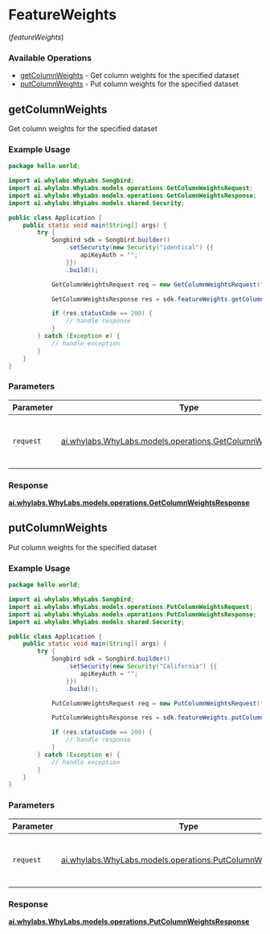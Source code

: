 # FeatureWeights
(*featureWeights*)

### Available Operations

* [getColumnWeights](#getcolumnweights) - Get column weights for the specified dataset
* [putColumnWeights](#putcolumnweights) - Put column weights for the specified dataset

## getColumnWeights

Get column weights for the specified dataset

### Example Usage

```java
package hello.world;

import ai.whylabs.WhyLabs.Songbird;
import ai.whylabs.WhyLabs.models.operations.GetColumnWeightsRequest;
import ai.whylabs.WhyLabs.models.operations.GetColumnWeightsResponse;
import ai.whylabs.WhyLabs.models.shared.Security;

public class Application {
    public static void main(String[] args) {
        try {
            Songbird sdk = Songbird.builder()
                .setSecurity(new Security("identical") {{
                    apiKeyAuth = "";
                }})
                .build();

            GetColumnWeightsRequest req = new GetColumnWeightsRequest("model-123", "org-123");            

            GetColumnWeightsResponse res = sdk.featureWeights.getColumnWeights(req);

            if (res.statusCode == 200) {
                // handle response
            }
        } catch (Exception e) {
            // handle exception
        }
    }
}
```

### Parameters

| Parameter                                                                                                          | Type                                                                                                               | Required                                                                                                           | Description                                                                                                        |
| ------------------------------------------------------------------------------------------------------------------ | ------------------------------------------------------------------------------------------------------------------ | ------------------------------------------------------------------------------------------------------------------ | ------------------------------------------------------------------------------------------------------------------ |
| `request`                                                                                                          | [ai.whylabs.WhyLabs.models.operations.GetColumnWeightsRequest](../../models/operations/GetColumnWeightsRequest.md) | :heavy_check_mark:                                                                                                 | The request object to use for the request.                                                                         |


### Response

**[ai.whylabs.WhyLabs.models.operations.GetColumnWeightsResponse](../../models/operations/GetColumnWeightsResponse.md)**


## putColumnWeights

Put column weights for the specified dataset

### Example Usage

```java
package hello.world;

import ai.whylabs.WhyLabs.Songbird;
import ai.whylabs.WhyLabs.models.operations.PutColumnWeightsRequest;
import ai.whylabs.WhyLabs.models.operations.PutColumnWeightsResponse;
import ai.whylabs.WhyLabs.models.shared.Security;

public class Application {
    public static void main(String[] args) {
        try {
            Songbird sdk = Songbird.builder()
                .setSecurity(new Security("California") {{
                    apiKeyAuth = "";
                }})
                .build();

            PutColumnWeightsRequest req = new PutColumnWeightsRequest("Rubber", "model-123", "org-123");            

            PutColumnWeightsResponse res = sdk.featureWeights.putColumnWeights(req);

            if (res.statusCode == 200) {
                // handle response
            }
        } catch (Exception e) {
            // handle exception
        }
    }
}
```

### Parameters

| Parameter                                                                                                          | Type                                                                                                               | Required                                                                                                           | Description                                                                                                        |
| ------------------------------------------------------------------------------------------------------------------ | ------------------------------------------------------------------------------------------------------------------ | ------------------------------------------------------------------------------------------------------------------ | ------------------------------------------------------------------------------------------------------------------ |
| `request`                                                                                                          | [ai.whylabs.WhyLabs.models.operations.PutColumnWeightsRequest](../../models/operations/PutColumnWeightsRequest.md) | :heavy_check_mark:                                                                                                 | The request object to use for the request.                                                                         |


### Response

**[ai.whylabs.WhyLabs.models.operations.PutColumnWeightsResponse](../../models/operations/PutColumnWeightsResponse.md)**

